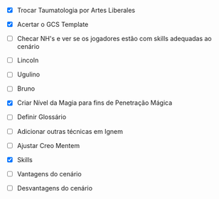 - [x] Trocar Taumatologia por Artes Liberales
- [x] Acertar o GCS Template
- [ ] Checar NH's e ver se os jogadores estão com skills adequadas ao cenário
- [ ] Lincoln
- [ ] Ugulino
- [ ] Bruno
- [x] Criar Nível da Magia para fins de Penetração Mágica
- [ ] Definir Glossário
- [ ] Adicionar outras técnicas em Ignem 
- [ ] Ajustar Creo Mentem
- [x] Skills
- [ ] Vantagens do cenário
- [ ] Desvantagens do cenário

